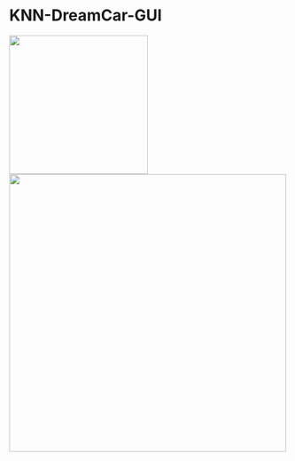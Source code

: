 # KNN-DreamCar-GUI
<img src="https://user-images.githubusercontent.com/81585804/167293026-b13e454e-e951-4571-86f0-ec23996bcccc.png" width="250" height="250">
<img src="https://user-images.githubusercontent.com/81585804/167293031-de6bfbb7-6e2b-4385-9697-c96e16434a3e.png" width="500" height="500">
